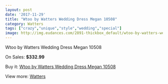 ```yaml
---
layout: post
date: '2017-11-29'
title: "Wtoo by Watters Wedding Dress Megan 10508"
category: Watters
tags: ["crazy","unique","style","wedding","special"]
image: http://img.eudances.com/2891-thickbox_default/wtoo-by-watters-wedding-dress-megan-10508.jpg
---
```

Wtoo by Watters Wedding Dress Megan 10508

On Sales: **$332.99**
<a href="https://www.eudances.com/en/watters/1000-wtoo-by-watters-wedding-dress-megan-10508.html"><amp-img layout="responsive" width="600" height="600" src="//img.eudances.com/2891-thickbox_default/wtoo-by-watters-wedding-dress-megan-10508.jpg" alt="Wtoo by Watters Wedding Dress Megan 10508 0" /></a>
<a href="https://www.eudances.com/en/watters/1000-wtoo-by-watters-wedding-dress-megan-10508.html"><amp-img layout="responsive" width="600" height="600" src="//img.eudances.com/2892-thickbox_default/wtoo-by-watters-wedding-dress-megan-10508.jpg" alt="Wtoo by Watters Wedding Dress Megan 10508 1" /></a>

Buy it: [Wtoo by Watters Wedding Dress Megan 10508](https://www.eudances.com/en/watters/1000-wtoo-by-watters-wedding-dress-megan-10508.html "Wtoo by Watters Wedding Dress Megan 10508")

View more: [Watters](https://www.eudances.com/en/12-watters "Watters")